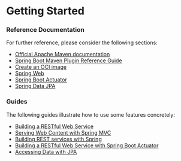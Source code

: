 # Getting Started

### Reference Documentation
For further reference, please consider the following sections:

* [Official Apache Maven documentation](https://maven.apache.org/guides/index.html)
* [Spring Boot Maven Plugin Reference Guide](https://docs.spring.io/spring-boot/docs/3.1.0/maven-plugin/reference/html/)
* [Create an OCI image](https://docs.spring.io/spring-boot/docs/3.1.0/maven-plugin/reference/html/#build-image)
* [Spring Web](https://docs.spring.io/spring-boot/docs/3.1.0/reference/htmlsingle/#web)
* [Spring Boot Actuator](https://docs.spring.io/spring-boot/docs/3.1.0/reference/htmlsingle/#actuator)
* [Spring Data JPA](https://docs.spring.io/spring-boot/docs/3.1.0/reference/htmlsingle/#data.sql.jpa-and-spring-data)

### Guides
The following guides illustrate how to use some features concretely:

* [Building a RESTful Web Service](https://spring.io/guides/gs/rest-service/)
* [Serving Web Content with Spring MVC](https://spring.io/guides/gs/serving-web-content/)
* [Building REST services with Spring](https://spring.io/guides/tutorials/rest/)
* [Building a RESTful Web Service with Spring Boot Actuator](https://spring.io/guides/gs/actuator-service/)
* [Accessing Data with JPA](https://spring.io/guides/gs/accessing-data-jpa/)

